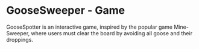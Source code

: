 # GooseSweeper - Game
GooseSpotter is an interactive game, inspired by the popular game Mine-Sweeper, where users must clear the board by avoiding all goose and their droppings.
